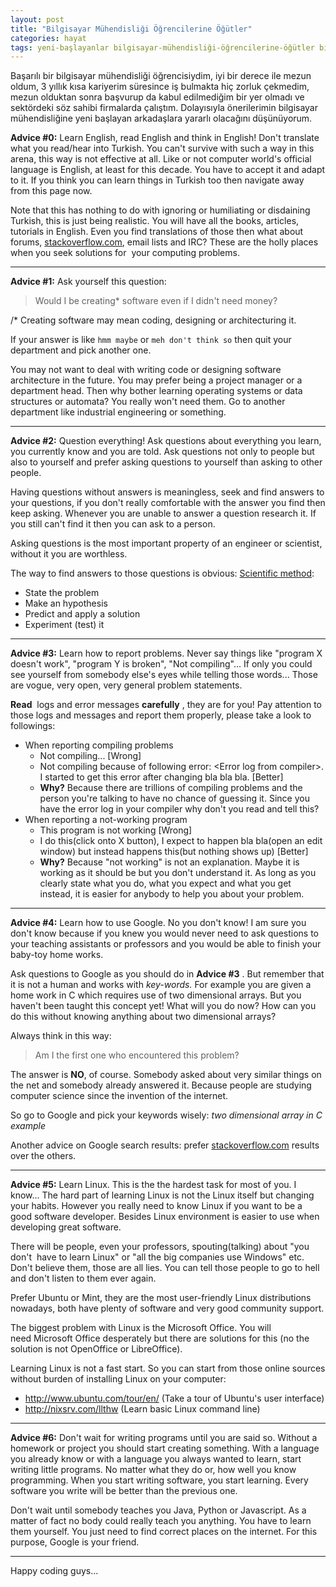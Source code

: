 ```yaml
---
layout: post
title: "Bilgisayar Mühendisliği Öğrencilerine Öğütler"
categories: hayat
tags: yeni-başlayanlar bilgisayar-mühendisliği-öğrencilerine-öğütler bilgisayar-mühendisliği-öğrencilerine-tavsiyeler bilgisayar-mühendisliğine-yeni-başlayanlara-öğütler bilgisayar-mühendisliğine-yeni-başlayanlara-tavsiyeler
---
```


Başarılı bir bilgisayar mühendisliği öğrencisiydim, iyi bir derece ile mezun oldum, 3 yıllık kısa kariyerim süresince iş bulmakta hiç zorluk çekmedim, mezun olduktan sonra başvurup da kabul edilmediğim bir yer olmadı ve sektördeki söz sahibi firmalarda çalıştım. Dolayısıyla önerilerimin bilgisayar mühendisliğine yeni başlayan arkadaşlara yararlı olacağını düşünüyorum.

**Advice #0:** Learn English, read English and think in English! Don't translate what you read/hear into Turkish. You can't survive with such a way in this arena, this way is not effective at all. Like or not computer world's official language is English, at least for this decade. You have to accept it and adapt to it. If you think you can learn things in Turkish too then navigate away from this page now.

Note that this has nothing to do with ignoring or humiliating or disdaining Turkish, this is just being realistic. You will have all the books, articles, tutorials in English. Even you find translations of those then what about forums, <a href="http://stackoverflow.com" target="_blank">stackoverflow.com</a>, email lists and IRC? These are the holly places when you seek solutions for  your computing problems.

--------------------

**Advice #1:** Ask yourself this question:

> Would I be creating* software even if I didn't need money?

/* Creating software may mean coding, designing or architecturing it.

If your answer is like `hmm maybe` or `meh don't think so` then quit your department and pick another one.

You may not want to deal with writing code or designing software architecture in the future. You may prefer being a project manager or a department head. Then why bother learning operating systems or data structures or automata? You really won't need them. Go to another department like industrial engineering or something.

--------------------

**Advice #2:** Question everything! Ask questions about everything you learn, you currently know and you are told. Ask questions not only to people but also to yourself and prefer asking questions to yourself than asking to other people.

Having questions without answers is meaningless, seek and find answers to your questions, if you don't really comfortable with the answer you find then keep asking. Whenever you are unable to answer a question research it. If you still can't find it then you can ask to a person.

Asking questions is the most important property of an engineer or scientist, without it you are worthless.

The way to find answers to those questions is obvious: <a href="http://en.wikipedia.org/wiki/Scientific_method#Elements_of_the_scientific_method" target="_blank">Scientific method</a>:
<ul>
	<li>State the problem</li>
	<li>Make an hypothesis</li>
	<li>Predict and apply a solution</li>
	<li>Experiment (test) it</li>
</ul>

--------------------

**Advice #3:** Learn how to report problems. Never say things like "program X doesn't work", "program Y is broken", "Not compiling"... If only you could see yourself from somebody else's eyes while telling those words... Those are vogue, very open, very general problem statements.

**Read**  logs and error messages **carefully** , they are for you! Pay attention to those logs and messages and report them properly, please take a look to followings:
<ul>
	<li>When reporting compiling problems
<ul>
	<li>Not compiling... [Wrong]</li>
	<li>Not compiling because of following error: &lt;Error log from compiler&gt;. I started to get this error after changing bla bla bla. [Better]</li>
	<li><strong>Why?</strong>  Because there are trillions of compiling problems and the person you're talking to have no chance of guessing it. Since you have the error log in your compiler why don't you read and tell this?</li>
</ul>
</li>
	<li>When reporting a not-working program
<ul>
	<li>This program is not working [Wrong]</li>
	<li>I do this(click onto X button), I expect to happen bla bla(open an edit window) but instead happens this(but nothing shows up) [Better]</li>
	<li><strong>Why?</strong>  Because "not working" is not an explanation. Maybe it is working as it should be but you don't understand it. As long as you clearly state what you do, what you expect and what you get instead, it is easier for anybody to help you about your problem.</li>
</ul>
</li>
</ul>

--------------------

**Advice #4:** Learn how to use Google. No you don't know! I am sure you don't know because if you knew you would never need to ask questions to your teaching assistants or professors and you would be able to finish your baby-toy home works.

Ask questions to Google as you should do in **Advice #3** . But remember that it is not a human and works with <em>key-words. </em>For example you are given a home work in C which requires use of two dimensional arrays. But you haven't been taught this concept yet! What will you do now? How can you do this without knowing anything about two dimensional arrays?

Always think in this way: 

> Am I the first one who encountered this problem?

The answer is **NO**, of course. Somebody asked about very similar things on the net and somebody already answered it. Because people are studying computer science since the invention of the internet.

So go to Google and pick your keywords wisely:<em> two dimensional array in C example</em>

Another advice on Google search results: prefer <a href="http://stackoverflow.com/" target="_blank">stackoverflow.com</a> results over the others.

--------------------

**Advice #5:** Learn Linux. This is the the hardest task for most of you. I know... The hard part of learning Linux is not the Linux itself but changing your habits. However you really need to know Linux if you want to be a good software developer. Besides Linux environment is easier to use when developing great software.

There will be people, even your professors, spouting(talking) about "you don't  have to learn Linux" or "all the big companies use Windows" etc. Don't believe them, those are all lies. You can tell those people to go to hell and don't listen to them ever again.

Prefer Ubuntu or Mint, they are the most user-friendly Linux distributions nowadays, both have plenty of software and very good community support.

The biggest problem with Linux is the Microsoft Office. You will need Microsoft Office desperately but there are solutions for this (no the solution is not OpenOffice or LibreOffice).

Learning Linux is not a fast start. So you can start from those online sources without burden of installing Linux on your computer:
<ul>
	<li><a href="http://www.ubuntu.com/tour/en/">http://www.ubuntu.com/tour/en/</a> (Take a tour of Ubuntu's user interface)</li>
	<li><a href="http://nixsrv.com/llthw">http://nixsrv.com/llthw</a> (Learn basic Linux command line)</li>
</ul>

--------------------

**Advice #6:** Don't wait for writing programs until you are said so. Without a homework or project you should start creating something. With a language you already know or with a language you always wanted to learn, start writing little programs. No matter what they do or, how well you know programming. When you start writing software, you start learning. Every software you write will be better than the previous one.

Don't wait until somebody teaches you Java, Python or Javascript. As a matter of fact no body could really teach you anything. You have to learn them yourself. You just need to find correct places on the internet. For this purpose, Google is your friend.

--------------------

Happy coding guys...